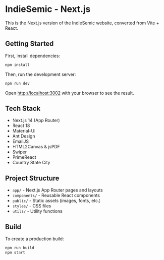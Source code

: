 # IndieSemic - Next.js

This is the Next.js version of the IndieSemic website, converted from Vite + React.

## Getting Started

First, install dependencies:

```bash
npm install
```

Then, run the development server:

```bash
npm run dev
```

Open [http://localhost:3002](http://localhost:3002) with your browser to see the result.

## Tech Stack

- Next.js 14 (App Router)
- React 18
- Material-UI
- Ant Design
- EmailJS
- HTML2Canvas & jsPDF
- Swiper
- PrimeReact
- Country State City

## Project Structure

- `app/` - Next.js App Router pages and layouts
- `components/` - Reusable React components
- `public/` - Static assets (images, fonts, etc.)
- `styles/` - CSS files
- `utils/` - Utility functions

## Build

To create a production build:

```bash
npm run build
npm start
```
